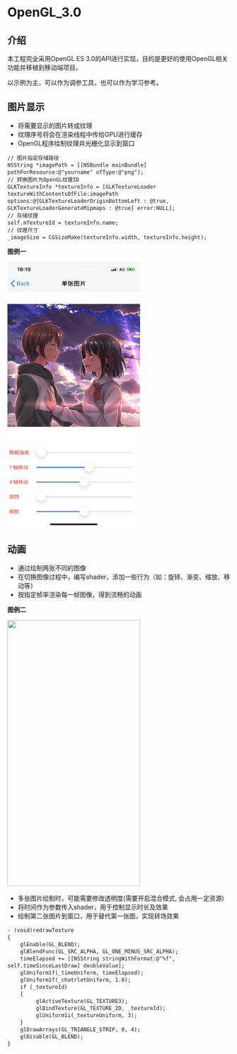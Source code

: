 # OpenGL_3.0

## 介绍

本工程完全采用OpenGL ES 3.0的API进行实现，目的是更好的使用OpenGL相关功能并移植到移动端项目。

以示例为主，可以作为调参工具，也可以作为学习参考。

## 图片显示

* 将需要显示的图片转成纹理
* 纹理序号将会在渲染线程中传给GPU进行缓存
* OpenGL程序绘制纹理并光栅化显示到窗口

```
// 图片指定存储路径
NSString *imagePath = [[NSBundle mainBundle] pathForResource:@"yourname" ofType:@"png"];
// 转换图片为OpenGL纹理ID
GLKTextureInfo *textureInfo = [GLKTextureLoader textureWithContentsOfFile:imagePath options:@{GLKTextureLoaderOriginBottomLeft : @true, GLKTextureLoaderGenerateMipmaps : @true} error:NULL];
// 存储纹理
self.mTextureId = textureInfo.name;
// 纹理尺寸
_imageSize = CGSizeMake(textureInfo.width, textureInfo.height);
```

**图例一**

<div align=left><img width="300" height="600" src="example_1.png"/></div>

## 动画

* 通过绘制两张不同的图像
* 在切换图像过程中，编写shader，添加一些行为（如：旋转、渐变、缩放、移动等）
* 按指定帧率渲染每一帧图像，得到流畅的动画


**图例二**

<div align=left><img width="300" height="600" src="example_2.gif"/></div>


* 多张图片绘制时，可能需要修改透明度(需要开启混合模式, 会占用一定资源)
* 将时间作为参数传入shader，用于控制显示时长及效果
* 绘制第二张图片到窗口，用于替代第一张图，实现转场效果

```
- (void)redrawTexture
{
    glEnable(GL_BLEND);
    glBlendFunc(GL_SRC_ALPHA, GL_ONE_MINUS_SRC_ALPHA);
    timeElapsed += [[NSString stringWithFormat:@"%f", self.timeSinceLastDraw] doubleValue];
    glUniform1f(_timeUniform, timeElapsed);
    glUniform1f(_chatrletUniform, 1.0);
    if (_textureId)
    {
         glActiveTexture(GL_TEXTURE3);
         glBindTexture(GL_TEXTURE_2D, _textureId);
         glUniform1i(_textureUniform, 3);
    }
    glDrawArrays(GL_TRIANGLE_STRIP, 0, 4);
    glDisable(GL_BLEND);
}
```
